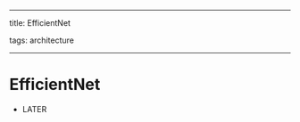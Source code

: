 
---

title: EfficientNet

tags: architecture 

---

# EfficientNet
- LATER
















































































